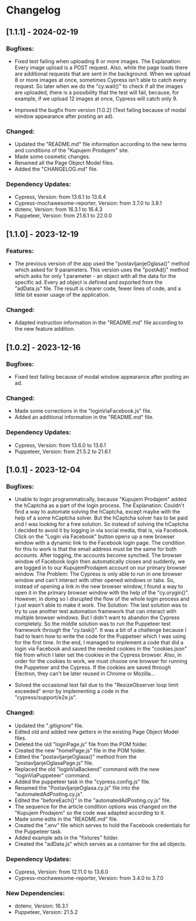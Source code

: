 # Changelog

## [1.1.1] - 2024-02-19

### Bugfixes:

-   Fixed test failing when uploading 8 or more images.
    The Explanation:
    Every image upload is a POST request. Also, while the page loads there are additional requests that are sent in the background. When we upload 8 or more images at once, sometimes Cypress isn't able to catch every request. So later when we do the "cy.wait()" to check if all the images are uploaded, there is a possibility that the test will fail, because, for example, if we upload 12 images at once, Cypress will catch only 9.

-   Improved the bugfix from version [1.0.2] (Test failing because of modal window appearance after posting an ad).

### Changed:

-   Updated the "README.md" file information according to the new terms and conditions of the "Kupujem Prodajem" site.
-   Made some cosmetic changes.
-   Renamed all the Page Object Model files.
-   Added the "CHANGELOG.md" file.

### Dependency Updates:

-   Cypress, Version: from 13.6.1 to 13.6.4
-   Cypress-mochawesome-reporter, Version: from 3.7.0 to 3.8.1
-   dotenv, Version: from 16.3.1 to 16.4.3
-   Puppeteer, Version: from 21.6.1 to 22.0.0

## [1.1.0] - 2023-12-19

### Features:

-   The previous version of the app used the "postavljanjeOglasa()" method which asked for 9 parameters. This version uses the "postAd()" method which asks for only 1 parameter - an object with all the data for the specific ad. Every ad object is defined and exported from the "adData.js" file. The result is clearer code, fewer lines of code, and a little bit easier usage of the application.

### Changed:

-   Adapted instruction information in the "README.md" file according to the new feature addition.

## [1.0.2] - 2023-12-16

### Bugfixes:

-   Fixed test failing because of modal window appearance after posting an ad.

### Changed:

-   Made some corrections in the "loginViaFacebook.js" file.
-   Added an additional information in the "README.md" file.

### Dependency Updates:

-   Cypress, Version: from 13.6.0 to 13.6.1
-   Puppeteer, Version: from 21.5.2 to 21.6.1

## [1.0.1] - 2023-12-04

### Bugfixes:

-   Unable to login programmatically, because "Kupujem Prodajem" added the hCaptcha as a part of the login process.
    The Explanation:
    Couldn't find a way to automate solving the hCaptcha, except maybe with the help of a some hCaptcha solver. But the hCaptcha solver has to be paid and I was looking for a free solution. So instead of solving the hCaptcha I decided to avoid it by logging in via social media, that is, via Facebook.
    Click on the "Login via Facebook" button opens up a new browser window with a dynamic link to the Facebook login page. The condition for this to work is that the email address must be the same for both accounts. After logging, the accounts become synched. The browser window of Facebook login then automatically closes and suddenly, we are logged in to our KupujemProdajem account on our primary browser window.
    The Problem:
    The Cypress is only able to run in one browser window and can't interact with other opened windows or tabs. So, instead of opening a link in the new browser window, I found a way to open it in the primary browser window with the help of the "cy.orygin()". However, in doing so I disrupted the flow of the whole login process and I just wasn't able to make it work.
    The Solution:
    The last solution was to try to use another test automation framework that can interact with multiple browser windows. But I didn't want to abandon the Cypress completely. So the middle solution was to run the Puppeteer test framework through the "cy.task()". It was a bit of a challenge because I had to learn how to write the code for the Puppeteer which I was using for the first time. In the end, I managed to implement a code that did a login via Facebook and saved the needed cookies in the "cookies.json" file from which I later set the cookies in the Cypress browser. Also, in order for the cookies to work, we must choose one browser for running the Puppeteer and the Cypress. If the cookies are saved through Electron, they can't be later reused in Chrome or Mozilla...

-   Solved the occasional test fail due to the "ResizeObserver loop limit exceeded" error by implementing a code in the "cypress/support/e2e.js".

### Changed:

-   Updated the ".gitignore" file.
-   Edited old and added new getters in the existing Page Object Model files.
-   Deleted the old "loginPage.js" file from the POM folder.
-   Created the new "homePage.js" file in the POM folder.
-   Edited the "postavljanjeOglasa()" method from the "postavljanjeOglasaPage.js" file.
-   Replaced the old "loginViaBackend" command with the new "loginViaPuppeteer" command.
-   Added the puppeteer task in the "cypress.config.js" file.
-   Renamed the "PostavljanjeOglasa.cy.js" file into the "automatedAdPosting.cy.js".
-   Edited the "beforeEach()" in the "automatedAdPosting.cy.js" file.
-   The sequence for the article condition options was changed on the "Kupujem Prodajem" so the code was adapted according to it.
-   Made some edits in the "README.md" file.
-   Created the ".env" file which serves to hold the Facebook credentials for the Puppeteer task.
-   Added example ads in the "fixtures" folder.
-   Created the "adData.js" which serves as a container for the ad objects.

### Dependency Updates:

-   Cypress, Version: from 12.11.0 to 13.6.0
-   Cypress-mochawesome-reporter, Version: from 3.4.0 to 3.7.0

### New Dependencies:

-   dotenv, Version: 16.3.1
-   Puppeteer, Version: 21.5.2
